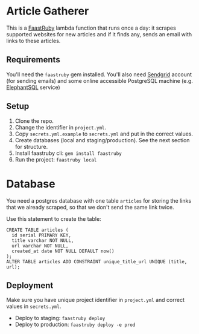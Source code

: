 # Article Gatherer

This is a [FaastRuby](https://faastruby.io) lambda function that runs once a day: it scrapes supported websites for new articles and if it finds any, sends an email with links to these articles.

## Requirements

You'll need the `faastruby` gem installed. You'll also need [Sendgrid](https://sendgrid.com) account (for sending emails) and some online accessible PostgreSQL machine (e.g. [ElephantSQL](https://elephantsql.com) service)

## Setup

1. Clone the repo.
2. Change the identifier in `project.yml`.
3. Copy `secrets.yml.example` to `secrets.yml` and put in the correct values.
4. Create databases (local and staging/production). See the next section for structure.
5. Install faastruby cli: `gem install faastruby`
5. Run the project: `faastruby local`

# Database

You need a postgres database with one table `articles` for storing the links that we already scraped, so that we don't send the same link twice.

Use this statement to create the table:
```
CREATE TABLE articles (
  id serial PRIMARY KEY,
  title varchar NOT NULL,
  url varchar NOT NULL,
  created_at date NOT NULL DEFAULT now()
);
ALTER TABLE articles ADD CONSTRAINT unique_title_url UNIQUE (title, url);
```

## Deployment

Make sure you have unique project identifier in `project.yml` and correct values in `secrets.yml`.

- Deploy to staging: `faastruby deploy`
- Deploy to production: `faastruby deploy -e prod`
